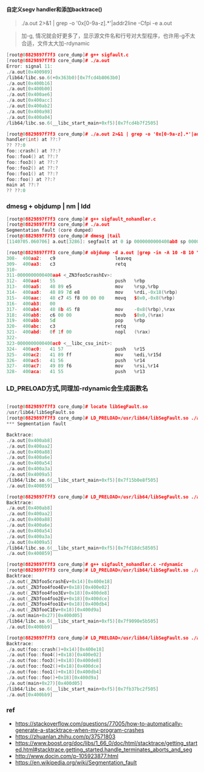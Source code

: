 #### 自定义segv handler和添加backtrace()

> ./a.out 2>&1 | grep -o '0x[0-9a-z].*'|addr2line -Cfpi -e a.out

> 加-g, 情况就会好更多了，显示源文件名和行号对大型程序，也许用-g不太合适，文件太大加-rdynamic

```c++
[root@08829897f7f3 core_dump]# g++ sigfault.c 
[root@08829897f7f3 core_dump]# ./a.out 
Error: signal 11:
./a.out[0x400989]
/lib64/libc.so.6(+0x363b0)[0x7fcd4b8063b0]
./a.out[0x400b16]
./a.out[0x400b00]
./a.out[0x400ae6]
./a.out[0x400acc]
./a.out[0x400ab2]
./a.out[0x400a98]
./a.out[0x400a04]
/lib64/libc.so.6(__libc_start_main+0xf5)[0x7fcd4b7f2505]

[root@08829897f7f3 core_dump]# ./a.out 2>&1 | grep -o '0x[0-9a-z].*'|addr2line -Cfpi -e a.out
handler(int) at ??:?
?? ??:0
foo::crash() at ??:?
foo::foo4() at ??:?
foo::foo3() at ??:?
foo::foo2() at ??:?
foo::foo1() at ??:?
foo::foo() at ??:?
main at ??:?
?? ??:0

```

### dmesg + objdump | nm | ldd

```c++
[root@08829897f7f3 core_dump]# g++ sigfault_nohandler.c
[root@08829897f7f3 core_dump]# ./a.out
Segmentation fault (core dumped)
[root@08829897f7f3 core_dump]# dmesg |tail
[1140705.060706] a.out[3286]: segfault at 0 ip 0000000000400ab8 sp 00007ffcdbcefcc0 error 6 in a.out[400000+1000]

[root@08829897f7f3 core_dump]# objdump -d a.out |grep -in -A 10 -B 10 "400ab8"
308-  400aa2:	c9                   	leaveq
309-  400aa3:	c3                   	retq
310-
311-0000000000400aa4 <_ZN3foo5crashEv>:
312-  400aa4:	55                   	push   %rbp
313-  400aa5:	48 89 e5             	mov    %rsp,%rbp
314-  400aa8:	48 89 7d e8          	mov    %rdi,-0x18(%rbp)
315-  400aac:	48 c7 45 f8 00 00 00 	movq   $0x0,-0x8(%rbp)
316-  400ab3:	00
317-  400ab4:	48 8b 45 f8          	mov    -0x8(%rbp),%rax
318:  400ab8:	c6 00 00             	movb   $0x0,(%rax)
319-  400abb:	5d                   	pop    %rbp
320-  400abc:	c3                   	retq
321-  400abd:	0f 1f 00             	nopl   (%rax)
322-
323-0000000000400ac0 <__libc_csu_init>:
324-  400ac0:	41 57                	push   %r15
325-  400ac2:	41 89 ff             	mov    %edi,%r15d
326-  400ac5:	41 56                	push   %r14
327-  400ac7:	49 89 f6             	mov    %rsi,%r14
328-  400aca:	41 55                	push   %r13


```

###  LD_PRELOAD方式,同理加-rdynamic会生成函数名 

```c++

[root@08829897f7f3 core_dump]# locate libSegFault.so
/usr/lib64/libSegFault.so
[root@08829897f7f3 core_dump]# LD_PRELOAD=/usr/lib64/libSegFault.so ./a.out
*** Segmentation fault

Backtrace:
./a.out[0x400ab8]
./a.out[0x400aa2]
./a.out[0x400a88]
./a.out[0x400a6e]
./a.out[0x400a54]
./a.out[0x400a3a]
./a.out[0x4009a5]
/lib64/libc.so.6(__libc_start_main+0xf5)[0x7f15b0e8f505]
./a.out[0x400859]

[root@08829897f7f3 core_dump]# LD_PRELOAD=/usr/lib64/libSegFault.so ./a.out 2>&1 |grep -A 10 'Backtrace' | c++filt
Backtrace:
./a.out[0x400ab8]
./a.out[0x400aa2]
./a.out[0x400a88]
./a.out[0x400a6e]
./a.out[0x400a54]
./a.out[0x400a3a]
./a.out[0x4009a5]
/lib64/libc.so.6(__libc_start_main+0xf5)[0x7fd18dc58505]
./a.out[0x400859]

[root@08829897f7f3 core_dump]# g++ sigfault_nohandler.c -rdynamic
[root@08829897f7f3 core_dump]# LD_PRELOAD=/usr/lib64/libSegFault.so ./a.out 2>&1 |grep -A 10 'Backtrace'
Backtrace:
./a.out(_ZN3foo5crashEv+0x14)[0x400e18]
./a.out(_ZN3foo4foo4Ev+0x18)[0x400e02]
./a.out(_ZN3foo4foo3Ev+0x18)[0x400de8]
./a.out(_ZN3foo4foo2Ev+0x18)[0x400dce]
./a.out(_ZN3foo4foo1Ev+0x18)[0x400db4]
./a.out(_ZN3fooC1Ev+0x18)[0x400d9a]
./a.out(main+0x27)[0x400d05]
/lib64/libc.so.6(__libc_start_main+0xf5)[0x7f9090e5b505]
./a.out[0x400bb9]

[root@08829897f7f3 core_dump]# LD_PRELOAD=/usr/lib64/libSegFault.so ./a.out 2>&1 |grep -A 10 'Backtrace' | c++filt
Backtrace:
./a.out(foo::crash()+0x14)[0x400e18]
./a.out(foo::foo4()+0x18)[0x400e02]
./a.out(foo::foo3()+0x18)[0x400de8]
./a.out(foo::foo2()+0x18)[0x400dce]
./a.out(foo::foo1()+0x18)[0x400db4]
./a.out(foo::foo()+0x18)[0x400d9a]
./a.out(main+0x27)[0x400d05]
/lib64/libc.so.6(__libc_start_main+0xf5)[0x7fb37bc2f505]
./a.out[0x400bb9]


```

### ref
- https://stackoverflow.com/questions/77005/how-to-automatically-generate-a-stacktrace-when-my-program-crashes
- https://zhuanlan.zhihu.com/p/37571803
- https://www.boost.org/doc/libs/1_66_0/doc/html/stacktrace/getting_started.html#stacktrace.getting_started.handle_terminates_aborts_and_seg
- http://www.docin.com/p-105923877.html
- https://en.wikipedia.org/wiki/Segmentation_fault
